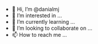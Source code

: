 - 👋 Hi, I’m @danialmj
- 👀 I’m interested in ...
- 🌱 I’m currently learning ...
- 💞️ I’m looking to collaborate on ...
- 📫 How to reach me ...

<!---
danialmj/danialmj is a ✨ special ✨ repository because its `README.md` (this file) appears on your GitHub profile.
You can click the Preview link to take a look at your changes.
--->
